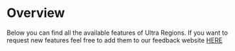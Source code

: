 # Overview
Below you can find all the available features of Ultra Regions. If you want to request new features feel free to add them to our feedback website [HERE](https://feedback.techscode.de/t/ultra-regions) <!--- <<<<<<< ADD THE RIGHT LINK TO THE PLUGIN SECTION OF THE FEEDBACK WEBSITE -->
